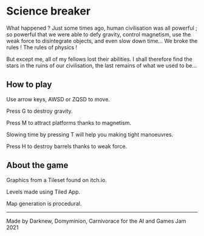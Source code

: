 # Science breaker

What happened ? Just some times ago, human civilisation was all powerful ; so powerful that we were able to defy gravity, control magnetism, use the weak force to disintegrate objects, and even slow down time... 
We broke the rules ! The rules of physics !

But except me, all of my fellows lost their abilities. I shall therefore find the stars in the ruins of our civilisation, the last remains of what we used to be...

## How to play

Use arrow keys, AWSD or ZQSD to move.

Press G to destroy gravity.

Press M to attract platforms thanks to magnetism.

Slowing time by pressing T will help you making tight manoeuvres.

Press H to destroy barrels thanks to weak force.

## About the game

Graphics from a Tileset found on itch.io.

Levels made using Tiled App.

Map generation is procedural.

---

Made by Darknew, Domyminion, Carnivorace for the AI and Games Jam 2021

